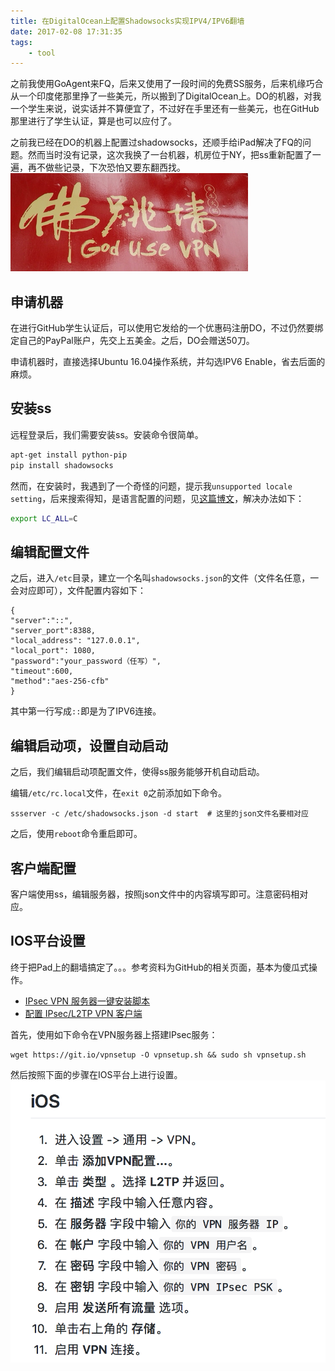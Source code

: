 ```yaml
---
title: 在DigitalOcean上配置Shadowsocks实现IPV4/IPV6翻墙
date: 2017-02-08 17:31:35
tags:
    - tool
---
```

之前我使用GoAgent来FQ，后来又使用了一段时间的免费SS服务，后来机缘巧合从一个印度佬那里挣了一些美元，所以搬到了DigitalOcean上。DO的机器，对我一个学生来说，说实话并不算便宜了，不过好在手里还有一些美元，也在GitHub那里进行了学生认证，算是也可以应付了。

之前我已经在DO的机器上配置过shadowsocks，还顺手给iPad解决了FQ的问题。然而当时没有记录，这次我换了一台机器，机房位于NY，把ss重新配置了一遍，再不做些记录，下次恐怕又要东翻西找。
![佛跳墙](/img/god_use_vpn.png)

<!-- more -->
## 申请机器
在进行GitHub学生认证后，可以使用它发给的一个优惠码注册DO，不过仍然要绑定自己的PayPal账户，先交上五美金。之后，DO会赠送50刀。

申请机器时，直接选择Ubuntu 16.04操作系统，并勾选IPV6 Enable，省去后面的麻烦。

## 安装ss
远程登录后，我们需要安装ss。安装命令很简单。
``` bash
apt-get install python-pip
pip install shadowsocks
```
然而，在安装时，我遇到了一个奇怪的问题，提示我`unsupported locale setting`，后来搜索得知，是语言配置的问题，见[这篇博文](http://www.linfuyan.com/locale_error_unsupported_locale_setting/)，解决办法如下：
``` bash
export LC_ALL=C
```

## 编辑配置文件
之后，进入`/etc`目录，建立一个名叫`shadowsocks.json`的文件（文件名任意，一会对应即可），文件配置内容如下：
```
{
"server":"::",  
"server_port":8388,
"local_address": "127.0.0.1",
"local_port": 1080,
"password":"your_password（任写）",
"timeout":600,
"method":"aes-256-cfb"
}
```
其中第一行写成`::`即是为了IPV6连接。

## 编辑启动项，设置自动启动
之后，我们编辑启动项配置文件，使得ss服务能够开机自动启动。

编辑`/etc/rc.local`文件，在`exit 0`之前添加如下命令。
```
ssserver -c /etc/shadowsocks.json -d start  # 这里的json文件名要相对应
```

之后，使用`reboot`命令重启即可。

## 客户端配置
客户端使用ss，编辑服务器，按照json文件中的内容填写即可。注意密码相对应。

## IOS平台设置
终于把Pad上的翻墙搞定了。。。参考资料为GitHub的相关页面，基本为傻瓜式操作。

- [IPsec VPN 服务器一键安装脚本](https://github.com/hwdsl2/setup-ipsec-vpn/blob/master/README-zh.md)
- [配置 IPsec/L2TP VPN 客户端](https://github.com/hwdsl2/setup-ipsec-vpn/blob/master/docs/clients-zh.md)

首先，使用如下命令在VPN服务器上搭建IPsec服务：

```
wget https://git.io/vpnsetup -O vpnsetup.sh && sudo sh vpnsetup.sh
```

然后按照下面的步骤在IOS平台上进行设置。
![](/img/ipsec_ios_vpn_setting.png)
